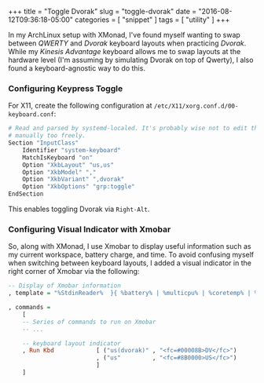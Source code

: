 +++
title = "Toggle Dvorak"
slug = "toggle-dvorak"
date = "2016-08-12T09:36:18-05:00"
categories = [ "snippet" ]
tags = [ "utility" ]
+++

In my ArchLinux setup with XMonad, I've found myself wanting to swap
between _QWERTY_ and _Dvorak_ keyboard layouts when practicing
_Dvorak_. While my _Kinesis Advantage_ keyboard allows me to swap
layouts at the hardware level (I'm assuming by simulating Dvorak
on top of Qwerty), I also found a keyboard-agnostic way to do this.

### Configuring Keypress Toggle

For X11, create the following configuration at
`/etc/X11/xorg.conf.d/00-keyboard.conf`:

```bash
# Read and parsed by systemd-localed. It's probably wise not to edit this file
# manually too freely.
Section "InputClass"
    Identifier "system-keyboard"
    MatchIsKeyboard "on"
    Option "XkbLayout" "us,us"
    Option "XkbModel" ","
    Option "XkbVariant" ",dvorak"
    Option "XkbOptions" "grp:toggle"
EndSection
```

This enables toggling Dvorak via `Right-Alt`.

### Configuring Visual Indicator with Xmobar

So, along with XMonad, I use Xmobar to display useful information such
as my current workspace, battery charge, and time. To avoid confusing
myself when switching between keyboard layouts, I added a visual 
indicator in the right corner of Xmobar via the following:

```haskell
-- Display of Xmobar information
, template = "%StdinReader%  }{ %battery% | %multicpu% | %coretemp% | %memory% | %dynnetwork% | %KAUS% | %date% || %kbd% "

, commands =
    [
    -- Series of commands to run on Xmobar
    -- ...

    -- keyboard layout indicator
    , Run Kbd            [ ("us(dvorak)" , "<fc=#00008B>DV</fc>")
                         , ("us"         , "<fc=#8B0000>US</fc>")
                         ]
    ]
```

